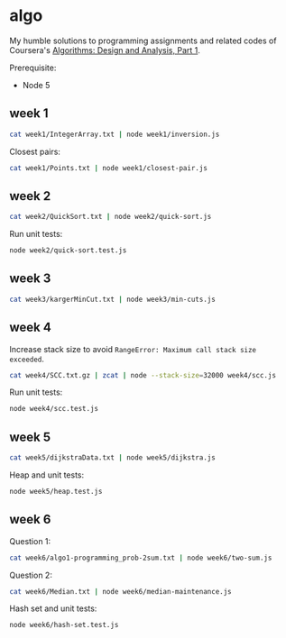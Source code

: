 # algo

My humble solutions to programming assignments and related codes of Coursera's [Algorithms: Design and Analysis, Part 1](https://www.coursera.org/course/algo).

Prerequisite:

- Node 5

## week 1

```sh
cat week1/IntegerArray.txt | node week1/inversion.js
```

Closest pairs:

```sh
cat week1/Points.txt | node week1/closest-pair.js
```

## week 2

```sh
cat week2/QuickSort.txt | node week2/quick-sort.js
```

Run unit tests:

```sh
node week2/quick-sort.test.js
```

## week 3

```sh
cat week3/kargerMinCut.txt | node week3/min-cuts.js
```

## week 4

Increase stack size to avoid `RangeError: Maximum call stack size exceeded`.

```sh
cat week4/SCC.txt.gz | zcat | node --stack-size=32000 week4/scc.js
```

Run unit tests:

```sh
node week4/scc.test.js
```

## week 5

```sh
cat week5/dijkstraData.txt | node week5/dijkstra.js
```

Heap and unit tests:

```sh
node week5/heap.test.js
```

## week 6

Question 1:

```sh
cat week6/algo1-programming_prob-2sum.txt | node week6/two-sum.js
```

Question 2:

```sh
cat week6/Median.txt | node week6/median-maintenance.js
```

Hash set and unit tests:

```sh
node week6/hash-set.test.js
```

